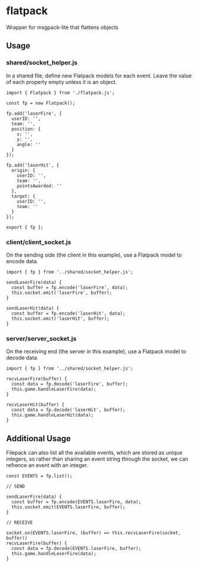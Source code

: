 # flatpack
Wrapper for msgpack-lite that flattens objects

## Usage

### shared/socket_helper.js

In a shared file, define new Flatpack models for each event. Leave the value of each property empty unless it is an object.

```
import { Flatpack } from './flatpack.js';

const fp = new Flatpack();

fp.add('laserFire', {
  userID: '',
  team: '',
  position: {
    x: '',
    y: '',
    angle: ''
  }
});

fp.add('laserHit', {
  origin: {
    userID: '',
    team: '',
    pointsAwarded: ''
  },
  target: {
    userID: '',
    team: ''
  }
});

export { fp };
```

### client/client_socket.js

On the sending side (the client in this example), use a Flatpack model to encode data.

```
import { fp } from '../shared/socket_helper.js';

sendLaserFire(data) {
  const buffer = fp.encode('laserFire', data);
  this.socket.emit('laserFire', buffer);
}

sendLaserHit(data) {
  const buffer = fp.encode('laserHit', data);
  this.socket.emit('laserHit', buffer);
}

```

### server/server_socket.js

On the receiving end (the server in this example), use a Flatpack model to decode data.

```
import { fp } from '../shared/socket_helper.js';

recvLaserFire(buffer) {
  const data = fp.decode('laserFire', buffer);
  this.game.handleLaserFire(data);
}

recvLaserHit(buffer) {
  const data = fp.decode('laserHit', buffer);
  this.game.handleLaserHit(data);
}
```

## Additional Usage

Filepack can also list all the available events, which are stored as unique integers, so rather than sharing an event string through the socket, we can refrence an event with an integer.

```
const EVENTS = fp.list();

// SEND

sendLaserFire(data) {
  const buffer = fp.encode(EVENTS.laserFire, data);
  this.socket.emit(EVENTS.laserFire, buffer);
}

// RECEIVE

socket.on(EVENTS.laserFire, (buffer) => this.recvLaserFire(socket, buffer))
recvLaserFire(buffer) {
  const data = fp.decode(EVENTS.laserFire, buffer);
  this.game.handleLaserFire(data);
}
```
